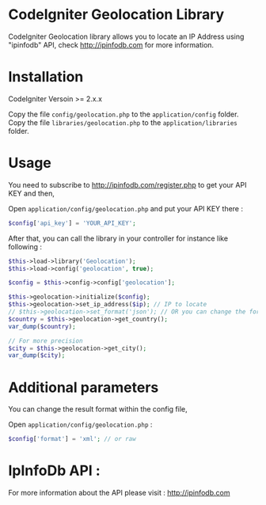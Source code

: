 # CodeIgniter Geolocation Library

CodeIgniter Geolocation library allows you to locate an IP Address using "ipinfodb" API, check http://ipinfodb.com for
more information.

# Installation

CodeIgniter Versoin >= 2.x.x

Copy the file `config/geolocation.php` to the `application/config` folder.
Copy the file `libraries/geolocation.php` to the `application/libraries` folder.

# Usage

You need to subscribe to http://ipinfodb.com/register.php to get your API KEY and then,

Open `application/config/geolocation.php` and put your API KEY there :

```php
$config['api_key'] = 'YOUR_API_KEY';
```

After that, you can call the library in your controller for instance like following :

```php
$this->load->library('Geolocation');
$this->load->config('geolocation', true);

$config = $this->config->config['geolocation'];

$this->geolocation->initialize($config);
$this->geolocation->set_ip_address($ip); // IP to locate
// $this->geolocation->set_format('json'); // OR you can change the format within `config/geolocation.php` config file
$country = $this->geolocation->get_country();
var_dump($country);

// For more precision
$city = $this->geolocation->get_city();
var_dump($city);
```

# Additional parameters

You can change the result format within the config file,

Open `application/config/geolocation.php` :

```php
$config['format'] = 'xml'; // or raw
```

# IpInfoDb API :

For more information about the API please visit : http://ipinfodb.com
